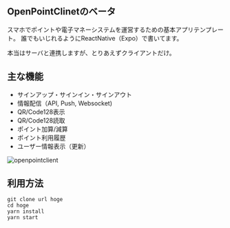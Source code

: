 ## OpenPointClinetのベータ

スマホでポイントや電子マネーシステムを運営するための基本アプリテンプレート。
誰でもいじれるようにReactNative（Expo）で書いてます。

本当はサーバと連携しますが、とりあえずクライアントだけ。

## 主な機能

* サインアップ・サインイン・サインアウト
* 情報配信（API, Push, Websocket)
* QR/Code128表示
* QR/Code128読取
* ポイント加算/減算
* ポイント利用履歴
* ユーザー情報表示（更新）

![openpointclient](https://user-images.githubusercontent.com/3616214/50267776-b5d29780-046b-11e9-9c89-c7a567c06d71.png)

## 利用方法

```
git clone url hoge
cd hoge
yarn install
yarn start
```